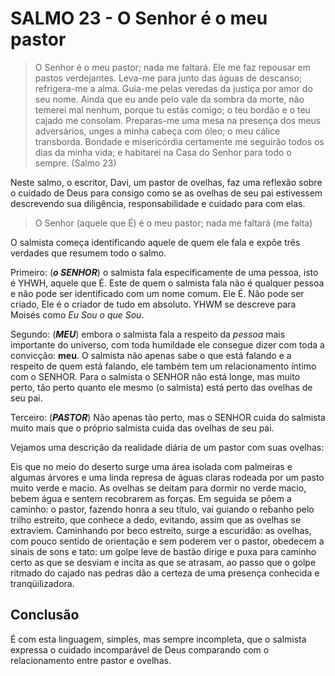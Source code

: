 # SALMO 23 - O Senhor é o meu pastor

> O Senhor é o meu pastor; nada me faltará. Ele me faz repousar em pastos verdejantes. Leva-me para junto das águas de descanso;
refrigera-me a alma. Guia-me pelas veredas da justiça por amor do seu nome. Ainda que eu ande pelo vale da sombra da morte, não temerei mal nenhum,  porque tu estás comigo; o teu bordão e o teu cajado me consolam. Preparas-me uma mesa na presença dos meus adversários, unges a minha cabeça com óleo; o meu cálice transborda. Bondade e misericórdia certamente me seguirão todos os dias da minha vida; e habitarei na Casa do Senhor para todo o sempre. (Salmo 23)

Neste salmo, o escritor, Davi, um pastor de ovelhas, faz uma reflexão sobre o cuidado de Deus para consigo como se as ovelhas de seu pai estivessem descrevendo sua diligência, responsabilidade e cuidado para com elas.

> O Senhor (aquele que É) é o meu pastor; nada me faltará (me falta)

O salmista começa identificando aquele de quem ele fala e expõe três verdades que resumem todo o salmo. 

Primeiro: (***o SENHOR***) o salmista fala especificamente de uma pessoa, isto é YHWH, aquele que É. Este de quem o salmista fala não é qualquer pessoa e não pode ser identificado com um nome comum. Ele É. Não pode ser criado, Ele é o criador de tudo em absoluto. YHWM se descreve para Moisés como *Eu Sou o que Sou*.

Segundo: (***MEU***) embora o salmista fala a respeito da *pessoa* mais importante do universo, com toda humildade ele consegue dizer com toda a convicção: **meu**. O salmista não apenas sabe o que está falando e a respeito de quem está falando, ele também tem um relacionamento íntimo com o SENHOR. Para o salmista o SENHOR não está longe, mas muito perto, tão perto quanto ele mesmo (o salmista) está perto das ovelhas de seu pai.

Terceiro: (***PASTOR***) Não apenas tão perto, mas o SENHOR cuida do salmista muito mais que o próprio salmista cuida das ovelhas de seu pai.

Vejamos uma descrição da realidade diária de um pastor com suas ovelhas:

Eis que no meio do deserto surge uma área isolada com palmeiras e algumas 
árvores e uma linda represa de águas claras rodeada por um pasto muito verde e macio.
As ovelhas se deitam para dormir no verde macio, bebem água e sentem recobrarem as forças. 
Em seguida se põem a caminho: o pastor,
fazendo honra a seu título, vai guiando o rebanho pelo trilho estreito, que
conhece a dedo, evitando, assim que as ovelhas se extraviem. Caminhando
por beco estreito, surge a escuridão: as ovelhas, com pouco sentido de
orientação e sem poderem ver o pastor, obedecem a sinais de sons e tato: um
golpe leve de bastão dirige e puxa para caminho certo as que se desviam e incita
as que se atrasam, ao passo que o golpe ritmado do cajado nas pedras dão
a certeza de uma presença conhecida e tranqüilizadora.

## Conclusão

É com esta linguagem, simples, mas sempre incompleta, que o salmista expressa o cuidado incomparável de Deus comparando com o relacionamento entre pastor e ovelhas.
